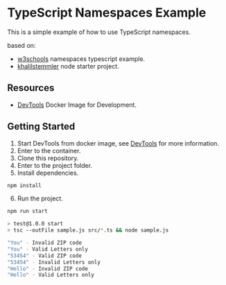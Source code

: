 # TypeScript Namespaces Example

This is a simple example of how to use TypeScript namespaces.

based on:

- [w3schools](https://www.w3schools.blog/namespaces-typescript) namespaces typescript example.
- [khalilstemmler](https://khalilstemmler.com/blogs/typescript/node-starter-project/) node starter project.

## Resources
- [DevTools](https://github.com/jhonwgo/devtools) Docker Image for Development.


## Getting Started

1. Start DevTools from docker image, see [DevTools](https://github.com/jhonwgo/devtools) for more information.
2. Enter to the container.
3. Clone this repository.
4. Enter to the project folder.
5. Install dependencies.
```bash
npm install
```
6. Run the project.
```bash
npm run start
```
```bash
> test@1.0.0 start
> tsc --outFile sample.js src/*.ts && node sample.js

"You" - Invalid ZIP code
"You" - Valid Letters only
"53454" - Valid ZIP code
"53454" - Invalid Letters only
"Hello" - Invalid ZIP code
"Hello" - Valid Letters only
```
